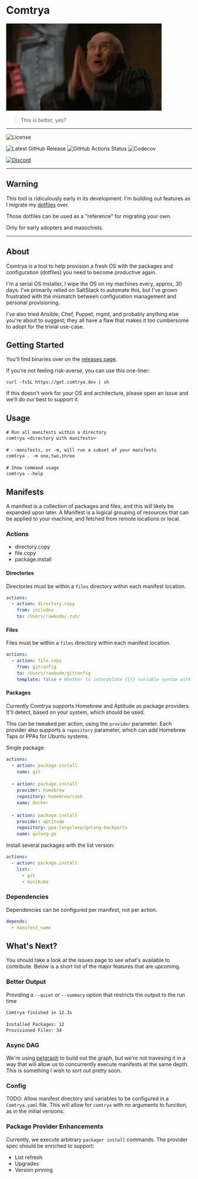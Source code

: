 # Comtrya

![Comtrya](/Comtrya.gif "Hello")

> This is better, yes?

---

![License](https://img.shields.io/github/license/comtrya/comtrya?style=for-the-badge)

![Latest GitHub Release](https://img.shields.io/github/v/release/comtrya/comtrya?label=Latest&style=for-the-badge)
![GitHub Actions Status](https://img.shields.io/github/checks-status/comtrya/comtrya/main?style=for-the-badge)
![Codecov](https://img.shields.io/codecov/c/github/comtrya/comtrya?style=for-the-badge)

[
![Discord](https://img.shields.io/discord/730728064031653999?label=Discord&style=for-the-badge)](https://rawkode.chat)


---

## Warning

This tool is ridiculously early in its development. I'm building out features as I migrate my [dotfiles](https://gitlab.com/rawkode/rawkode) over.

Those dotfiles can be used as a "reference" for migrating your own.

Only for early adopters and masochists.

---
## About

Comtrya is a tool to help provision a fresh OS with the packages and configuration (dotfiles) you need to become productive again.

I'm a serial OS installer, I wipe the OS on my machines every, approx, 30 days. I've primarily relied on SaltStack to automate this, but I've grown frustrated with the mismatch between configuration management and personal provisioning.

I've also tried Ansible, Chef, Puppet, mgmt, and probably anything else you're about to suggest; they all have a flaw that makes it too cumbersome to adopt for the trivial use-case.

## Getting Started

You'll find binaries over on the [releases page](https://github.com/rawkode/comtrya/releases/latest).

If you're not feeling risk-averse, you can use this one-liner:

```shell
curl -fsSL https://get.comtrya.dev | sh
```

If this doesn't work for your OS and architecture, please open an issue and we'll do our best to support it.

## Usage

```shell
# Run all manifests within a directory
comtrya <directory with manifests>

# --manifests, or -m, will run a subset of your manifests
comtrya . -m one,two,three

# Show command usage
comtrya --help
```

## Manifests

A manifest is a collection of packages and files, and this will likely be expanded upon later. A Manifest is a logical grouping of resources that can be applied to your machine, and fetched from remote locations or local.

### Actions

- directory.copy
- file.copy
- package.install

#### Directories

Directories must be within a `files` directory within each manifest location.

```yaml
actions:
  - action: directory.copy
    from: includes
    to: /Users/rawkode/.zsh/
```

#### Files

Files must be within a `files` directory within each manifest location.

```yaml
actions:
  - action: file.copy
    from: gitconfig
    to: /Users/rawkode/gitconfig
    template: false # Whether to interpolate {{}} variable syntax with contexts
```
#### Packages

Currently Comtrya supports Homebrew and Aptitude as package providers. It'll detect, based on your system, which should be used.

This can be tweaked per action, using the `provider` parameter. Each provider also supports a `repository` parameter, which can add Homebrew Taps or PPAs for Ubuntu systems.

Single package:

```yaml
actions:
  - action: package.install
    name: git

  - action: package.install
    provider: homebrew
    repository: homebrew/cask
    name: docker

  - action: package.install
    provider: aptitude
    repository: ppa:longsleep/golang-backports
    name: golang-go
```

Install several packages with the list version:

```yaml
actions:
  - action: package.install
    list:
      - git
      - minikube
```
### Dependencies

Dependencies can be configured per manifest, not per action.

```yaml
depends:
  - manifest_name
```
## What's Next?

You should take a look at the issues page to see what's available to contribute. Below is a short list of the major features that are upcoming.

### Better Output

Providing a `--quiet` or `--summary` option that restricts the output to the run time

```shell
Comtrya finished in 12.3s

Installed Packages: 12
Provisioned Files: 34
```

### Async DAG

We're using [petgraph](https://github.com/petgraph/petgraph) to build out the graph, but we're not travesing it in a way that will allow us to concurrently execute manifests at the same depth. This is something I wish to sort out pretty soon.

### Config

TODO: Allow manifest directory and variables to be configured in a `Comtrya.yaml` file. This will allow for `comtrya` with no arguments to function, as in the initial versions.

### Package Provider Enhancements

Currently, we execute arbitrary `packager install` commands. The provider spec should be enriched to support:

- List refresh
- Upgrades
- Version pinning

